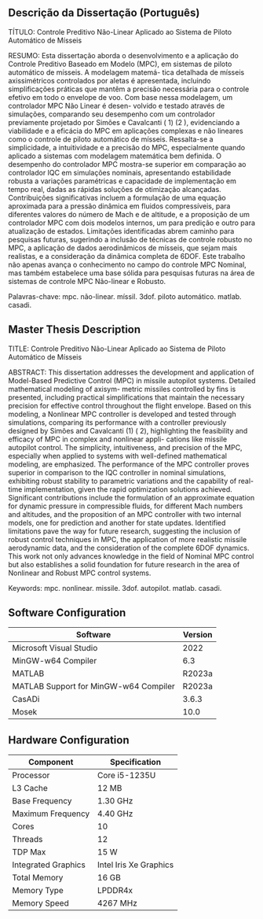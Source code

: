 ## Descrição da Dissertação (Português)

TÍTULO:
Controle Preditivo Não-Linear Aplicado ao Sistema de Piloto Automático de Mísseis

RESUMO:
Esta dissertação aborda o desenvolvimento e a aplicação do Controle Preditivo Baseado
em Modelo (MPC), em sistemas de piloto automático de mísseis. A modelagem matemá-
tica detalhada de mísseis axissimétricos controlados por aletas é apresentada, incluindo
simplificações práticas que mantêm a precisão necessária para o controle efetivo em todo o
envelope de voo. Com base nessa modelagem, um controlador MPC Não Linear é desen-
volvido e testado através de simulações, comparando seu desempenho com um controlador
previamente projetado por Simões e Cavalcanti ( 1) (2 ), evidenciando a viabilidade e
a eficácia do MPC em aplicações complexas e não lineares como o controle de piloto
automático de mísseis. Ressalta-se a simplicidade, a intuitividade e a precisão do MPC,
especialmente quando aplicado a sistemas com modelagem matemática bem definida. O
desempenho do controlador MPC mostra-se superior em comparação ao controlador IQC
em simulações nominais, apresentando estabilidade robusta a variações paramétricas e
capacidade de implementação em tempo real, dadas as rápidas soluções de otimização
alcançadas. Contribuições significativas incluem a formulação de uma equação aproximada
para a pressão dinâmica em fluidos compressíveis, para diferentes valores do número de
Mach e de altitude, e a proposição de um controlador MPC com dois modelos internos, um
para predição e outro para atualização de estados. Limitações identificadas abrem caminho
para pesquisas futuras, sugerindo a inclusão de técnicas de controle robusto no MPC, a
aplicação de dados aerodinâmicos de mísseis, que sejam mais realistas, e a consideração
da dinâmica completa de 6DOF. Este trabalho não apenas avança o conhecimento no
campo do controle MPC Nominal, mas também estabelece uma base sólida para pesquisas
futuras na área de sistemas de controle MPC Não-linear e Robusto.

Palavras-chave: mpc. não-linear. míssil. 3dof. piloto automático. matlab. casadi.

## Master Thesis Description

TITLE:
Controle Preditivo Não-Linear Aplicado ao Sistema de Piloto Automático de Mísseis

ABSTRACT:
This dissertation addresses the development and application of Model-Based Predictive
Control (MPC) in missile autopilot systems. Detailed mathematical modeling of axisym-
metric missiles controlled by fins is presented, including practical simplifications that
maintain the necessary precision for effective control throughout the flight envelope. Based
on this modeling, a Nonlinear MPC controller is developed and tested through simulations,
comparing its performance with a controller previously designed by Simões and Cavalcanti
(1) ( 2), highlighting the feasibility and efficacy of MPC in complex and nonlinear appli-
cations like missile autopilot control. The simplicity, intuitiveness, and precision of the
MPC, especially when applied to systems with well-defined mathematical modeling, are
emphasized. The performance of the MPC controller proves superior in comparison to the
IQC controller in nominal simulations, exhibiting robust stability to parametric variations
and the capability of real-time implementation, given the rapid optimization solutions
achieved. Significant contributions include the formulation of an approximate equation for
dynamic pressure in compressible fluids, for different Mach numbers and altitudes, and the
proposition of an MPC controller with two internal models, one for prediction and another
for state updates. Identified limitations pave the way for future research, suggesting the
inclusion of robust control techniques in MPC, the application of more realistic missile
aerodynamic data, and the consideration of the complete 6DOF dynamics. This work not
only advances knowledge in the field of Nominal MPC control but also establishes a solid
foundation for future research in the area of Nonlinear and Robust MPC control systems.

Keywords: mpc. nonlinear. missile. 3dof. autopilot. matlab. casadi.

## Software Configuration

| Software                                   | Version    |
|--------------------------------------------|------------|
| Microsoft Visual Studio                    | 2022       |
| MinGW-w64 Compiler                         | 6.3        |
| MATLAB                                     | R2023a     |
| MATLAB Support for MinGW-w64 Compiler      | R2023a     |
| CasADi                                     | 3.6.3      |
| Mosek                                      | 10.0       |

## Hardware Configuration

| Component           | Specification          |
|---------------------|------------------------|
| Processor           | Core i5-1235U          |
| L3 Cache            | 12 MB                  |
| Base Frequency      | 1.30 GHz               |
| Maximum Frequency   | 4.40 GHz               |
| Cores               | 10                     |
| Threads             | 12                     |
| TDP Max             | 15 W                   |
| Integrated Graphics | Intel Iris Xe Graphics |
| Total Memory        | 16 GB                  |
| Memory Type         | LPDDR4x                |
| Memory Speed        | 4267 MHz               |
